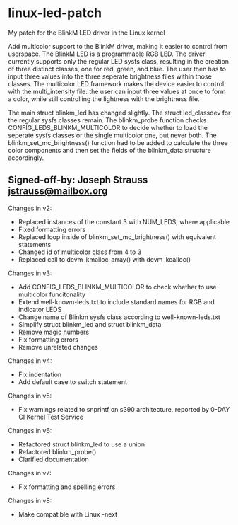 # linux-led-patch
My patch for the BlinkM LED driver in the Linux kernel

Add multicolor support to the BlinkM driver, making it easier to control
from userspace. The BlinkM LED is a programmable RGB LED. The driver
currently supports only the regular LED sysfs class, resulting in the
creation of three distinct classes, one for red, green, and blue. The
user then has to input three values into the three seperate brightness
files within those classes. The multicolor LED framework makes the
device easier to control with the multi_intensity file: the user can
input three values at once to form a color, while still controlling the
lightness with the brightness file.

The main struct blinkm_led has changed slightly. The struct led_classdev
for the regular sysfs classes remain. The blinkm_probe function checks
CONFIG_LEDS_BLINKM_MULTICOLOR to decide whether to load the seperate
sysfs classes or the single multicolor one, but never both. The
blinkm_set_mc_brightness() function had to be added to calculate the
three color components and then set the fields of the blinkm_data
structure accordingly.

Signed-off-by: Joseph Strauss <jstrauss@mailbox.org>
---
Changes in v2:
- Replaced instances of the constant 3 with NUM_LEDS, where applicable
- Fixed formatting errors
- Replaced loop inside of blinkm_set_mc_brightness() with equivalent
  statements
- Changed id of multicolor class from 4 to 3
- Replaced call to devm_kmalloc_array() with devm_kcalloc()

Changes in v3:
- Add CONFIG_LEDS_BLINKM_MULTICOLOR to check whether to use multicolor
  funcitonality
- Extend well-known-leds.txt to include standard names for RGB and indicator
  LEDS
- Change name of Blinkm sysfs class according to well-known-leds.txt
- Simplify struct blinkm_led and struct blinkm_data
- Remove magic numbers
- Fix formatting errors
- Remove unrelated changes

Changes in v4:
- Fix indentation
- Add default case to switch statement

Changes in v5:
- Fix warnings related to snprintf on s390 architecture, reported by
  0-DAY CI Kernel Test Service
  
Changes in v6:
- Refactored struct blinkm_led to use a union
- Refactored blinkm_probe()
- Clarified documentation

Changes in v7:
- Fix formatting and spelling errors

Changes in v8:
- Make compatible with Linux -next
